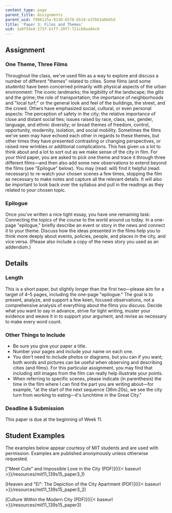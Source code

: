 ```yaml
---
content_type: page
parent_title: Assignments
parent_uid: f986125a-9130-6578-b510-e37bb3a0b65d
title: 'Paper 3: Films and Themes'
uid: 3a8f54ed-273f-b1ff-39f7-721cb0aa84c0
---
```


Assignment
----------

### One Theme, Three Films

Throughout the class, we've used film as a way to explore and discuss a number of different "themes" related to cities. Some films (and some students) have been concerned primarily with physical aspects of the urban environment: The iconic landmarks; the legibility of the landscape; the glitz and the grime; the role of transportation; the importance of neighborhoods and "local turf;" or the general look and feel of the buildings, the street, and the crowd. Others have emphasized social, cultural, or even personal aspects: The perception of safety in the city; the relative importance of close and distant social ties; issues raised by race, class, sex, gender, language, and ethnic diversity; or broad themes of freedom, control, opportunity, modernity, isolation, and social mobility. Sometimes the films we've seen may have echoed each other in regards to these themes, but other times they have presented contrasting or changing perspectives, or raised new wrinkles or additional complications. This has given us a lot to think about and a lot to sort out as we make sense of the city in film. For your third paper, you are asked to pick one theme and trace it through three different films—and then also add some new observations to extend beyond the films (see "Epilogue" below). You may (read: will) find it helpful (read: necessary) to re-watch your chosen scenes a few times, stopping the film as necessary to make notes and capture all the relevant details. It will also be important to look back over the syllabus and pull in the readings as they related to your chosen topic.

### Epilogue

Once you've written a nice tight essay, you have one remaining task: Connecting the topics of the course to the world around us today. In a one-page "epilogue," briefly describe an event or story in the news and connect it to your theme. Discuss how the ideas presented in the films help you to think more deeply about events, policies, people, and places in the city, and vice versa. (Please also include a copy of the news story you used as an addendum.)

Details
-------

### Length

This is a short paper, but slightly longer than the first two—please aim for a target of 4–5 pages, including the one-page "epilogue." The goal is to present, analyze, and support a few keen, focused observations, not a comprehensive analysis of everything about the films you discuss. Decide what you want to say in advance, strive for tight writing, muster your evidence and weave it in to support your argument, and revise as necessary to make every word count.

### Other Things to Include

*   Be sure you give your paper a title.
*   Number your pages and include your name on each one.
*   You don't need to include photos or diagrams, but you can if you want; both words and pictures can be useful when observing and describing cities (and films). For this particular assignment, you may find that including still images from the film can really help illustrate your points.
*   When referring to specific scenes, please indicate (in parenthesis) the time in the film where I can find the part you are writing about—for example, "at the start of the next sequence (36m:20s), we see the city turn from working to eating—it's lunchtime in the Great City."

### Deadline & Submission

This paper is due at the beginning of Week 11. 

Student Examples
----------------

The examples below appear courtesy of MIT students and are used with permission. Examples are published anonymously unless otherwise requested.

["Meet Cute" and Impossible Love in the City (PDF)]({{< baseurl >}}/resources/mit11_139s15_paper3_1)

[Heaven and "El": The Depiction of the City Apartment (PDF)]({{< baseurl >}}/resources/mit11_139s15_paper3_2)

[Culture Within the Modern City (PDF)]({{< baseurl >}}/resources/mit11_139s15_paper3)